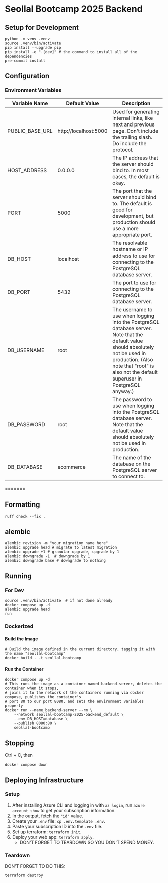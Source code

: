 # Seollal Bootcamp 2025 Backend

## Setup for Development

```shell
python -m venv .venv
source .venv/bin/activate
pip install --upgrade pip
pip install -e ".[dev]" # the command to install all of the dependencies
pre-commit install
```

## Configuration

### Environment Variables

| Variable Name | Default Value | Description |
|---------------|---------------|-------------|
| PUBLIC_BASE_URL | http://localhost:5000 | Used for generating internal links, like next and previous page. Don't include the trailing slash. Do include the protocol. |
| HOST_ADDRESS | 0.0.0.0 | The IP address that the server should bind to. In most cases, the default is okay. |
| PORT | 5000 | The port that the server should bind to. The default is good for development, but production should use a more appropriate port. |
| DB_HOST | localhost | The resolvable hostname or IP address to use for connecting to the PostgreSQL database server. |
| DB_PORT | 5432 | The port to use for connecting to the PostgreSQL database server. |
| DB_USERNAME | root | The username to use when logging into the PostgreSQL database server. Note that the default value should absolutely not be used in production. (Also note that "root" is also not the default superuser in PostgreSQL anyway.) |
| DB_PASSWORD | root | The password to use when logging into the PostgreSQL database server. Note that the default value should absolutely not be used in production. |
| DB_DATABASE | ecommerce | The name of the database on the PostgreSQL server to connect to. |
=======

## Formatting

```shell
ruff check --fix .
```

## alembic
```
alembic revision -m "your migration name here"
alembic upgrade head # migrate to latest migration
alembic upgrade +1 # granular upgrade, upgrade by 1
alembic downgrade -1  # downgrade by 1
alembic downgrade base # downgrade to nothing
```

## Running

### For Dev

```shell
source .venv/bin/activate  # if not done already
docker compose up -d
alembic upgrade head
run
```

### Dockerized

#### Build the Image

```shell
# Build the image defined in the current directory, tagging it with the name "seollal-bootcamp"
docker build . -t seollal-bootcamp
```

#### Run the Container

```shell
docker compose up -d
# This runs the image as a container named backend-server, deletes the container when it stops,
# joins it to the network of the containers running via docker compose, publishes the container's
# port 80 to our port 8080, and sets the environment variables properly
docker run --name backend-server --rm \
    --network seollal-bootcamp-2025-backend_default \
    --env DB_HOST=database \
    --publish 8080:80 \
    seollal-bootcamp
```

## Stopping

Ctrl + C, then

```shell
docker compose down
```

## Deploying Infrastructure

### Setup

1. After installing Azure CLI and logging in with `az login`, run `azure account show` to get your subscription information.
2. In the output, fetch the `"id"` value.
3. Create your `.env` file: `cp .env.template .env`.
4. Paste your subscription ID into the `.env` file.
5. Set up terraform: `terraform init`.
6. Deploy your web app: `terraform apply`.
    * DON'T FORGET TO TEARDOWN SO YOU DON'T SPEND MONEY.

### Teardown

DON'T FORGET TO DO THIS:

```shell
terraform destroy
```
